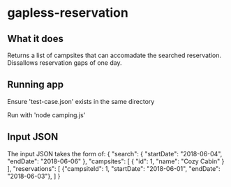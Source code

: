 # gapless-reservation

## What it does
Returns a list of campsites that can accomadate the searched reservation. Dissallows reservation gaps of one day.

## Running app
Ensure 'test-case.json' exists in the same directory

Run with 'node camping.js'

## Input JSON
The input JSON takes the form of:
{
  "search": {
    "startDate": "2018-06-04",
    "endDate": "2018-06-06"
  },
  "campsites": [
    {
      "id": 1,
      "name": "Cozy Cabin"
    }
  ],
  "reservations": [
    {"campsiteId": 1, "startDate": "2018-06-01", "endDate": "2018-06-03"},
  ]
}
